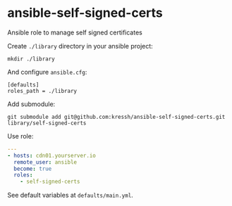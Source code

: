 # ansible-self-signed-certs
Ansible role to manage self signed certificates

Create `./library` directory in your ansible project:

```
mkdir ./library
```

And configure `ansible.cfg`:

```
[defaults]
roles_path = ./library
```

Add submodule:

```
git submodule add git@github.com:kressh/ansible-self-signed-certs.git library/self-signed-certs
```

Use role:

```yaml
---
- hosts: cdn01.yourserver.io
  remote_user: ansible
  become: true
  roles:
    - self-signed-certs
```

See default variables at `defaults/main.yml`.
